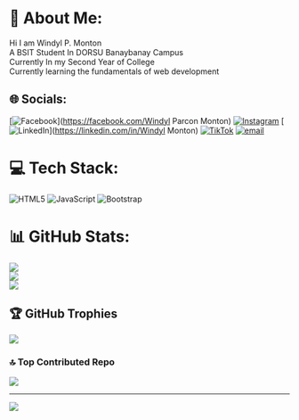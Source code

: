 # 💫 About Me:
Hi I am Windyl P. Monton <br>A BSIT Student In DORSU Banaybanay Campus<br>Currently In my Second Year of College<br>Currently learning the fundamentals of web development<br>


## 🌐 Socials:
[![Facebook](https://img.shields.io/badge/Facebook-%231877F2.svg?logo=Facebook&logoColor=white)](https://facebook.com/Windyl Parcon Monton) [![Instagram](https://img.shields.io/badge/Instagram-%23E4405F.svg?logo=Instagram&logoColor=white)](https://instagram.com/windylmonton) [![LinkedIn](https://img.shields.io/badge/LinkedIn-%230077B5.svg?logo=linkedin&logoColor=white)](https://linkedin.com/in/Windyl Monton) [![TikTok](https://img.shields.io/badge/TikTok-%23000000.svg?logo=TikTok&logoColor=white)](https://tiktok.com/@mahWindyl) [![email](https://img.shields.io/badge/Email-D14836?logo=gmail&logoColor=white)](mailto:windylmonton2@gmail.com) 

# 💻 Tech Stack:
![HTML5](https://img.shields.io/badge/html5-%23E34F26.svg?style=for-the-badge&logo=html5&logoColor=white) ![JavaScript](https://img.shields.io/badge/javascript-%23323330.svg?style=for-the-badge&logo=javascript&logoColor=%23F7DF1E) ![Bootstrap](https://img.shields.io/badge/bootstrap-%238511FA.svg?style=for-the-badge&logo=bootstrap&logoColor=white)
# 📊 GitHub Stats:
![](https://github-readme-stats.vercel.app/api?username=MERNmagician&theme=transparent&hide_border=false&include_all_commits=false&count_private=false)<br/>
![](https://github-readme-streak-stats.herokuapp.com/?user=MERNmagician&theme=transparent&hide_border=false)<br/>
![](https://github-readme-stats.vercel.app/api/top-langs/?username=MERNmagician&theme=transparent&hide_border=false&include_all_commits=false&count_private=false&layout=compact)

## 🏆 GitHub Trophies
![](https://github-profile-trophy.vercel.app/?username=MERNmagician&theme=radical&no-frame=true&no-bg=true&margin-w=4)

### 🔝 Top Contributed Repo
![](https://github-contributor-stats.vercel.app/api?username=MERNmagician&limit=5&theme=dark&combine_all_yearly_contributions=true)

---
[![](https://visitcount.itsvg.in/api?id=MERNmagician&icon=0&color=0)](https://visitcount.itsvg.in)

<!-- Proudly created with GPRM ( https://gprm.itsvg.in ) -->
